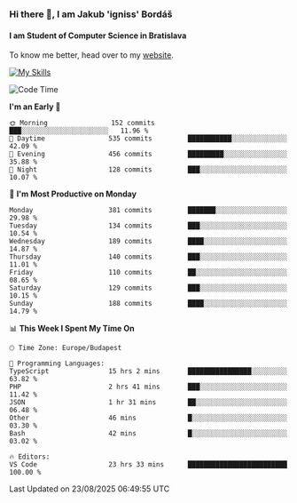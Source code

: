 ### Hi there 👋, I am Jakub 'igniss' Bordáš

#### I am Student of Computer Science in Bratislava
To know me better, head over to my [website](https://bordas.sk).

[![My Skills](https://skillicons.dev/icons?i=js,typescript,html,css,figma,svelte,vue,next,postgresql,nest,express,nodejs)](https://bordas.sk)


<!--START_SECTION:waka-->
![Code Time](http://img.shields.io/badge/Code%20Time-2%2C062%20hrs%2050%20mins-blue)

**I'm an Early 🐤** 

```text
🌞 Morning                152 commits         ███░░░░░░░░░░░░░░░░░░░░░░   11.96 % 
🌆 Daytime                535 commits         ███████████░░░░░░░░░░░░░░   42.09 % 
🌃 Evening                456 commits         █████████░░░░░░░░░░░░░░░░   35.88 % 
🌙 Night                  128 commits         ███░░░░░░░░░░░░░░░░░░░░░░   10.07 % 
```
📅 **I'm Most Productive on Monday** 

```text
Monday                   381 commits         ███████░░░░░░░░░░░░░░░░░░   29.98 % 
Tuesday                  134 commits         ███░░░░░░░░░░░░░░░░░░░░░░   10.54 % 
Wednesday                189 commits         ████░░░░░░░░░░░░░░░░░░░░░   14.87 % 
Thursday                 140 commits         ███░░░░░░░░░░░░░░░░░░░░░░   11.01 % 
Friday                   110 commits         ██░░░░░░░░░░░░░░░░░░░░░░░   08.65 % 
Saturday                 129 commits         ███░░░░░░░░░░░░░░░░░░░░░░   10.15 % 
Sunday                   188 commits         ████░░░░░░░░░░░░░░░░░░░░░   14.79 % 
```


📊 **This Week I Spent My Time On** 

```text
🕑︎ Time Zone: Europe/Budapest

💬 Programming Languages: 
TypeScript               15 hrs 2 mins       ████████████████░░░░░░░░░   63.82 % 
PHP                      2 hrs 41 mins       ███░░░░░░░░░░░░░░░░░░░░░░   11.42 % 
JSON                     1 hr 31 mins        ██░░░░░░░░░░░░░░░░░░░░░░░   06.48 % 
Other                    46 mins             █░░░░░░░░░░░░░░░░░░░░░░░░   03.30 % 
Bash                     42 mins             █░░░░░░░░░░░░░░░░░░░░░░░░   03.02 % 

🔥 Editors: 
VS Code                  23 hrs 33 mins      █████████████████████████   100.00 % 
```


 Last Updated on 23/08/2025 06:49:55 UTC
<!--END_SECTION:waka-->
